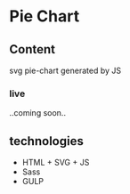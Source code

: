 # Pie Chart

## Content

svg pie-chart generated by JS

### live

..coming soon..

## technologies

* HTML + SVG + JS
* Sass
* GULP
